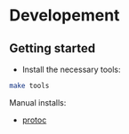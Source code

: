 # Developement

## Getting started

- Install the necessary tools:

```bash
make tools
```

Manual installs:
- [protoc](https://github.com/protocolbuffers/protobuf/releases/latest)